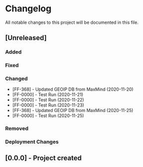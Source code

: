 ﻿# Changelog
All notable changes to this project will be documented in this file.

<!--
Please ADD ALL Changes to the UNRELEASED SECTION and not a specific release
-->

## [Unreleased]
### Added
### Fixed
### Changed
- [FF-368] - Updated GEOIP DB from MaxMind (2020-11-20)
- [FF-0000] - Test Run (2020-11-21)
- [FF-0000] - Test Run (2020-11-22)
- [FF-0000] - Test Run (2020-11-23)
- [FF-368] - Updated GEOIP DB from MaxMind (2020-11-25)
- [FF-0000] - Test Run (2020-11-25)
### Removed
### Deployment Changes

<!--
Releases that have at least been deployed to staging, BUT NOT necessarily released to live.  Changes should be moved from [Unreleased] into here as they are merged into the appropriate release branch
-->
## [0.0.0] - Project created